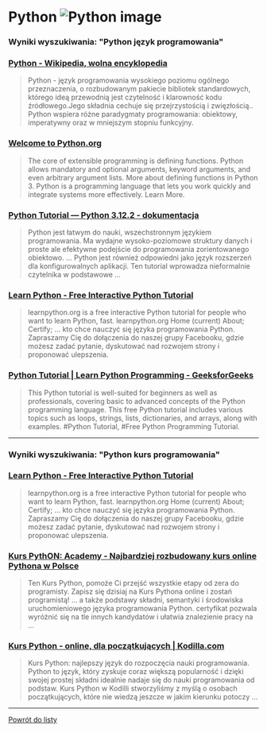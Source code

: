 # Python ![Python image](https://www.tiobe.com/wp-content/themes/tiobe/tiobe-index/images/Python.png)
 
### Wyniki wyszukiwania: "Python język programowania" 
 
### [Python - Wikipedia, wolna encyklopedia](https://pl.wikipedia.org/wiki/Python) 
 
 > Python - język programowania wysokiego poziomu ogólnego przeznaczenia, o rozbudowanym pakiecie bibliotek standardowych, którego ideą przewodnią jest czytelność i klarowność kodu źródłowego.Jego składnia cechuje się przejrzystością i zwięzłością.. Python wspiera różne paradygmaty programowania: obiektowy, imperatywny oraz w mniejszym stopniu funkcyjny.
 
 
 
 
### [Welcome to Python.org](https://www.python.org/) 
 
 > The core of extensible programming is defining functions. Python allows mandatory and optional arguments, keyword arguments, and even arbitrary argument lists. More about defining functions in Python 3. Python is a programming language that lets you work quickly and integrate systems more effectively. Learn More.
 
 
 
 
### [Python Tutorial — Python 3.12.2 - dokumentacja](https://docs.python.org/pl/3/tutorial/) 
 
 > Python jest łatwym do nauki, wszechstronnym językiem programowania. Ma wydajne wysoko-poziomowe struktury danych i proste ale efektywne podejście do programowania zorientowanego obiektowo. ... Python jest również odpowiedni jako język rozszerzeń dla konfigurowalnych aplikacji. Ten tutorial wprowadza nieformalnie czytelnika w podstawowe ...
 
 
 
 
### [Learn Python - Free Interactive Python Tutorial](https://www.learnpython.org/pl/) 
 
 > learnpython.org is a free interactive Python tutorial for people who want to learn Python, fast. learnpython.org Home (current) About; Certify; ... kto chce nauczyć się języka programowania Python. Zapraszamy Cię do dołączenia do naszej grupy Facebooku, gdzie możesz zadać pytanie, dyskutować nad rozwojem strony i proponować ulepszenia.
 
 
 
 
### [Python Tutorial | Learn Python Programming - GeeksforGeeks](https://www.geeksforgeeks.org/python-programming-language/) 
 
 > This Python tutorial is well-suited for beginners as well as professionals, covering basic to advanced concepts of the Python programming language. This free Python tutorial includes various topics such as loops, strings, lists, dictionaries, and arrays, along with examples. #Python Tutorial, #Free Python Programming Tutorial.
 
 
 
 

 
---
 
### Wyniki wyszukiwania: "Python kurs programowania" 
 
### [Learn Python - Free Interactive Python Tutorial](https://www.learnpython.org/pl/) 
 
 > learnpython.org is a free interactive Python tutorial for people who want to learn Python, fast. learnpython.org Home (current) About; Certify; ... kto chce nauczyć się języka programowania Python. Zapraszamy Cię do dołączenia do naszej grupy Facebooku, gdzie możesz zadać pytanie, dyskutować nad rozwojem strony i proponować ulepszenia.
 
 
 
 
### [Kurs PythON: Academy - Najbardziej rozbudowany kurs online Pythona w Polsce](https://www.pythonacademy.pl/) 
 
 > Ten Kurs Python, pomoże Ci przejść wszystkie etapy od zera do programisty. Zapisz się dzisiaj na Kurs Pythona online i zostań programistą! ... a także podstawy składni, semantyki i środowiska uruchomieniowego języka programowania Python. certyfikat pozwala wyróżnić się na tle innych kandydatów i ułatwia znalezienie pracy na ...
 
 
 
 
### [Kurs Python - online, dla początkujących | Kodilla.com](https://kodilla.com/pl/kurs-python) 
 
 > Kurs Python: najlepszy język do rozpoczęcia nauki programowania. Python to język, który zyskuje coraz większą popularność i dzięki swojej prostej składni idealnie nadaje się do nauki programowania od podstaw. Kurs Python w Kodilli stworzyliśmy z myślą o osobach początkujących, które nie wiedzą jeszcze w jakim kierunku potoczy ...
 
 
 
 

 
---
 
 [Powrót do listy](../top20.md)